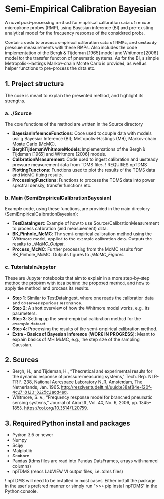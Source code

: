 # Semi-Empirical Calibration Bayesian
A novel post-processing method for empirical calibration data of remote microphone probes (RMP), 
using Bayesian inference (BI) and pre-existing analytical model for the frequency response of the considered probe.

Contains code to process empirical calibration data of RMPs, and unsteady pressure measurements with these RMPs.
Also includes the code implementation of the Bergh & Tijdeman [1965] model and Whitmore [2006] model for the transfer function of pneumatic systems.
As for the BI, a simple Metropolis-Hastings Markov-chain Monte Carlo is provided, as well as helper functions to pre-process the data etc.


## 1. Project structure
The code is meant to explain the presented method, and highlight its strengths. 

### a. ./Source
The core functions of the method are written in the Source directory. 
- **BayesianInferenceFunctions**: Code used to couple data with models using Bayesian Inference (BI); Metropolis-Hastings (MH), Markov-chain Monte Carlo (McMC).
- **BerghTijdemanWhitmoreModels**: Implementations of the Bergh & Tijdeman [1965] and Whitmore [2006] models.
- **CalibrationMeasurement**: Code used to ingest calibration and unsteady pressure measurement data from TDMS files. ! REQUIRES npTDMS
- **PlottingFunctions**: Functions used to plot the results of the TDMS data and McMC fitting results.
- **ProcessingFunctions**: Functions to process the TDMS data into power spectral density, transfer functions etc.

### b. Main (SemiEmpiricalCalibrationBayesian)
Example code, using these functions, are provided in the main directory (SemiEmpiricalCalibrationBayesian):
- **TestDataIngest**: Example of how to use Source/CalibrationMeasurement to process calibration (and measurement) data.
- **BK_Pinhole_McMC**: The semi-empirical calibration method using the Whitmore model, applied to the example calibration data. Outputs the results to *./McMC_Output*.
- **Process_McMC**: Further processing from the McMC results from BK_Pinhole_McMC. Outputs figures to *./McMC_Figures*.

### c. TutorialsInJupyter
These are Jupyter notebooks that aim to explain in a more step-by-step method the problem with idea behind the proposed method, and how to apply the method, and process its results.
- **Step 1**: Similar to TestDataIngest, where one reads the calibration data and observes spurious resonance.
- **Step 2**: A short overview of how the Whitmore model works, e.g., its parameters.
- **Step 3**: Setting up the semi-empirical calibration method for the example dataset.
- **Step 4**: Processing the results of the semi-empirical calibration method.
- **Extra - Basics of Bayesian Inference** (**WORK IN PROGRESS**): Meant to explain basics of MH McMC, e.g., the step size of the sampling Gaussian.


## 2. Sources
- Bergh, H., and Tijdeman, H., “Theoretical and experimental results for the dynamic response of pressure measuring systems,” Tech. Rep. NLR-TR F. 238, National Aerospace Laboratory NLR, Amsterdam, The Netherlands, Jan. 1965. http://resolver.tudelft.nl/uuid:e88af84e-120f-4c27-8123-3225c2acd4ad.
- Whitmore, S. A., “Frequency response model for branched pneumatic sensing systems,” Journal of Aircraft, Vol. 43, No. 6, 2006, pp. 1845–1853. https://doi.org/10.2514/1.20759.


## 3. Required Python install and packages
- Python 3.6 or newer
- Numpy
- Scipy
- Matplotlib
- Seaborn
- Pandas (tdms files are read into Pandas DataFrames, arrays with named columns)
- npTDMS (reads LabVIEW VI output files, i.e. tdms files)

! npTDMS will need to be installed in most cases. Either install the package in the user's prefered manner or simply run ">>> pip install npTDMS" in the Python console.
